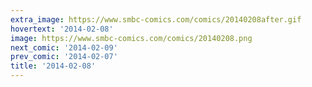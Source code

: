 ```yaml
---
extra_image: https://www.smbc-comics.com/comics/20140208after.gif
hovertext: '2014-02-08'
image: https://www.smbc-comics.com/comics/20140208.png
next_comic: '2014-02-09'
prev_comic: '2014-02-07'
title: '2014-02-08'
---
```


